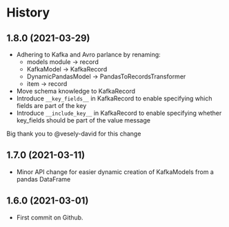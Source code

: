 # History

## 1.8.0 (2021-03-29)

- Adhering to Kafka and Avro parlance by renaming:
  - models module -> record
  - KafkaModel -> KafkaRecord
  - DynamicPandasModel -> PandasToRecordsTransformer
  - item -> record
- Move schema knowledge to KafkaRecord
- Introduce `__key_fields__` in KafkaRecord to enable specifying which fields are part of the key
- Introduce `__include_key__` in KafkaRecord to enable specifying whether key_fields should be part of the value message

Big thank you to @vesely-david for this change

## 1.7.0 (2021-03-11)

- Minor API change for easier dynamic creation of KafkaModels from a pandas DataFrame

## 1.6.0 (2021-03-01)

- First commit on Github.
